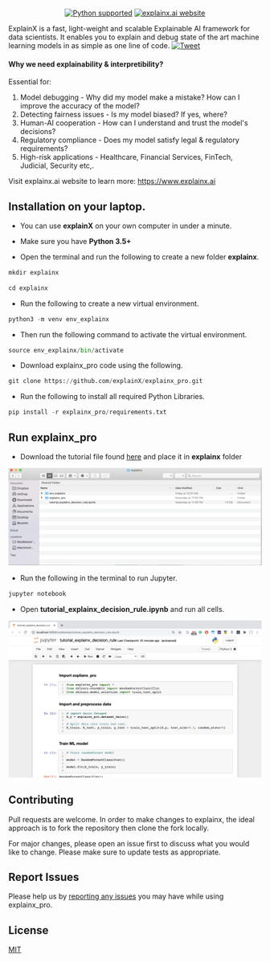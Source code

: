 <h1 align="center">
	<br>
</h1>

<p align="center">
  <a href="https://www.python.org/downloads/"><img src="https://img.shields.io/badge/python-3.6%20|%203.7|%203.8-brightgreen.svg" alt="Python supported"></a>
  <!-- <a href="https://pypi.org/project/explainx/"><img src="https://badge.fury.io/py/explainx.svg" alt="PyPi Version"></a> -->
  <!-- <a href="https://pypi.org/project/explainx/"><img src="https://img.shields.io/pypi/dm/explainx" alt="PyPi Downloads"></a> -->
  <a href="https://www.explainx.ai/"><img src="https://img.shields.io/website?url=https%3A%2F%2Fwww.explainx.ai%2F" alt="explainx.ai website"></a>
</p>


ExplainX is a fast, light-weight and scalable Explainable AI framework for data scientists. It enables you to explain and debug state of the art machine learning models in as simple as one line of code. [![Tweet](https://img.shields.io/twitter/url/http/shields.io.svg?style=social)](https://twitter.com/intent/tweet?text=Explain%20any%20black-box%20Machine%20Learning%20model%20in%20just%20one%20line%20of%20code%21&url=https://www.explainx.ai&hashtags=xai,explainable_ai,explainable_machine_learning,trust_in_ai,transparent_ai)




#### Why we need explainability & interpretibility?

Essential for:
1. Model debugging - Why did my model make a mistake? How can I improve the accuracy of the model?
2. Detecting fairness issues - Is my model biased? If yes, where?
3. Human-AI cooperation - How can I understand and trust the model's decisions?
4. Regulatory compliance - Does my model satisfy legal & regulatory requirements?
5. High-risk applications - Healthcare, Financial Services, FinTech, Judicial, Security etc,.

Visit explainx.ai website to learn more: https://www.explainx.ai     



## Installation on your laptop.

* You can use **explainX** on your own computer in under a minute. 

* Make sure you have **Python 3.5+**

* Open the terminal and run the following to create a new folder **explainx**.
```python
mkdir explainx
```
```python
cd explainx
```

* Run the following to create a new virtual environment.
```python
python3 -m venv env_explainx
```
* Then run the following command to activate the virtual environment.

```python
source env_explainx/bin/activate
```
* Download explainx_pro code using the following.

```python
git clone https://github.com/explainX/explainx_pro.git
```

* Run the following to install all required Python Libraries.

```python
pip install -r explainx_pro/requirements.txt
```


## Run explainx_pro

* Download the tutorial file found [here](https://drive.google.com/drive/folders/13Px_4Sus-MZOS5R3rPMUvBCejqWhpDVS?usp=sharing) and place it in **explainx** folder

<img width="600" src="download_tutorial_file.png" alt="explainX.ai">

* Run the following in the terminal to run Jupyter.

```python
jupyter notebook
```

* Open **tutorial_explainx_decision_rule.ipynb** and run all cells.

<img width="600" src="jupyternotebook.png" alt="explainX.ai">


## Contributing
Pull requests are welcome. In order to make changes to explainx, the ideal approach is to fork the repository then clone the fork locally.

For major changes, please open an issue first to discuss what you would like to change.
Please make sure to update tests as appropriate.

## Report Issues

Please help us by [reporting any issues](https://github.com/explainX/explainx_pro/issues) you may have while using explainx_pro.

## License
[MIT](https://choosealicense.com/licenses/mit/)

